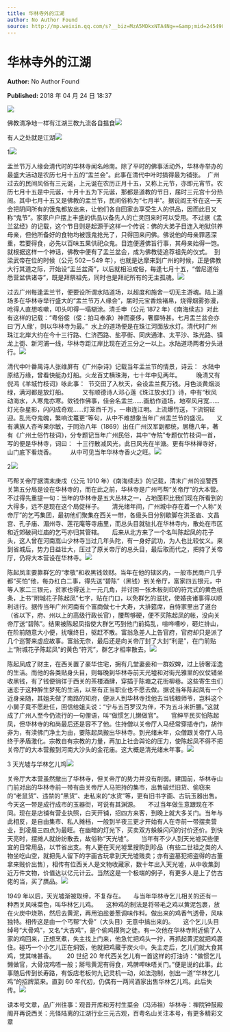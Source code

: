 ```yaml
---
title: 华林寺外的江湖
author: No Author Found
source: http://mp.weixin.qq.com/s?__biz=MzA5MDkxNTA4Ng==&amp;mid=2454907037&amp;idx=1&amp;sn=0b6f8f241344b8e8950dc98ea9677dc8&amp;chksm=87a220fcb0d5a9ea8ffe017da976559865d3e3bf657fa303e541417477bae36a135bb8cff50b#rd
---
```


# 华林寺外的江湖

**Author:** No Author Found

**Published:** 2018 年 04 月 24 日 18:37

![](https://mmbiz.qpic.cn/mmbiz_jpg/PJWG74pLsMYF9tPIu5QRueSFGIW8n6zcyhAMuZg8214kuBlvWJXsmfGLHwQHicGv7Hx3XB5iaiaIT8xhurqeibUdIQ/640?wx_fmt=jpeg)

佛教清净地一样有江湖三教九流各自揾食![](https://mmbiz.qpic.cn/mmbiz_jpg/PJWG74pLsMYF9tPIu5QRueSFGIW8n6zcXXN3nXw2K7SLFQic3F6LtpCz64o97wlMJLJNWuow6mn1GkuYkZlbKYA/640?wx_fmt=jpeg)

有人之处就是江湖![](https://mmbiz.qpic.cn/mmbiz_jpg/PJWG74pLsMYF9tPIu5QRueSFGIW8n6zcFWwPEV9ujCkVbMFTibZQ9TW9TJuJGWxt28oicHTsUpOru5iaQ4vib4YMBw/640?wx_fmt=jpeg)

1![](https://mmbiz.qpic.cn/mmbiz_jpg/PJWG74pLsMYF9tPIu5QRueSFGIW8n6zce2l4TWnUuToOwSWibTPWnn8juutawbFJ6Oe2j5yibcMLl5q9Ympwlo0w/640?wx_fmt=jpeg)

盂兰节万人缘会清代时的华林寺闻名岭南。除了平时的佛事活动外，华林寺举办的最盛大活动是农历七月十五的“盂兰会”。此事在清代中叶时搞得最为铺张。  广州过去的民间风俗有三元诞，上元诞在农历正月十五，又称上元节，亦即元宵节。农历七月十五是中元诞，十月十五为下元诞，那都是道教的节日，届时三元宫十分热闹。其中七月十五又是佛教的盂兰节，民间俗称为“七月半”。据说阎王爷在这一天会把阴间所有的饿鬼都放出来，让他们各自回家去享受生人的供品，因而此日又称“鬼节”。家家户户摆上丰盛的供品以备先人的亡灵回来时可以受用。不过据《盂兰盆经》的记载，这个节日则是起源于这样一个传说：佛的大弟子目连入地狱供养母亲，但他所备好的食物均被饿鬼抢光了，只得回来问佛。佛说他的母亲罪恶深重，若要得食，必先以百味五果供祀众鬼。目连便遵佛旨行事，其母亲始得一饱。就根据这样一个神话，佛教中便有了盂兰盆会，成为佛教徒追荐祖先的仪式。  到梁武帝在位的时候（公元 502－549 年），也就是达摩来到广州的时候，正是佛教大行其道之际，开始设“盂兰盆斋”，以后就相沿成俗，每逢七月十五，“僧尼道俗悉营盆供诸寺”，既是拜祭祖先，同时也是拜祀所有的无主孤魂。![](https://mmbiz.qpic.cn/mmbiz_jpg/PJWG74pLsMYF9tPIu5QRueSFGIW8n6zcapy9THwnZV1CnyH8yicLWnDliaTX1617ZJ0slwK4mMF5AribO5W7DCjHw/640?wx_fmt=jpeg)

过去广州每逢盂兰节，便要设所谓水陆道场，以超度和施舍一切无主游魂。陆上道场多在华林寺举行盛大的“盂兰节万人缘会”，届时元宝香烛褚帛，烧得烟雾弥漫，呛得人直想咳嗽，叩头叩得一塌糊涂。清壬申（公元 1872 年）《南海续志》对此有这样的记载：“粤俗佞（佞：拍马奉承）神而豪侈，奢靡特甚。七月盂兰盆会亦曰‘万人缘’，则以华林寺为最。”  水上的道场便是在珠江河面放水灯。清代时广州珠江北岸大约在今十三行路、仁济西路、盐亭街、同庆通津、太平沙、珠光路、镇龙上街、新河浦一线，华林寺距江岸比现在近三分之一以上。水陆道场两者分头进行。![](https://mmbiz.qpic.cn/mmbiz_jpg/PJWG74pLsMYF9tPIu5QRueSFGIW8n6zc0XLn5fhpW0g503OticDric8CgjTqWaXyZ62jicVGHOzVh7tZ6Wc5XzVww/640?wx_fmt=jpeg)

清代中叶番禺诗人张维屏有《广州杂诗》记载当年盂兰节的情景，诗云：  水陆中原结万缘，曾看快艇办灯船。火龙百丈横珠海，七十年中见两年。  　　晚清又有倪鸿《羊城竹枝词》咏此事：  节交田了入秋天，会设盂兰费万钱。月色淡黄烟淡绿，满河都是放灯船。  　　又有顺德诗人邓心莲《珠江放水灯》诗，中有“秋风动海水，人寒鬼亦寒。敛钱作佛事，佳会名盂兰……画舫作道场，地窄风月宽……灯光杂星影，闪闪成奇观……灯笼百千万，一串连江明。上流爆竹送，下流铜钲迎。乱光夺鬼魄，繁响沈鼍更”等句，从中不难想象当年广州盂兰节的盛况。　　又有满族人杏岑果尔敏，于同治八年（1869）出任广州汉军副都统，居穗八年，著有《广州土俗竹枝词》，分专题记当年广州民俗，其中“寺院”专题仅竹枝词一首，写的便是华林寺，词曰：  十三行散减风光，此日风光在半溏。更有华林禅寺好，山门底下看烧香。  　　从中可见当年华林寺香火之旺。![](https://mmbiz.qpic.cn/mmbiz_jpg/PJWG74pLsMYF9tPIu5QRueSFGIW8n6zcXLuFVh154cqN942nnM6DnS6gR8CYgUictTu8hjtJOUhQDkK3gjqer2g/640?wx_fmt=jpeg)

2![](https://mmbiz.qpic.cn/mmbiz_jpg/PJWG74pLsMYF9tPIu5QRueSFGIW8n6zcLVKibLVH25NhNt9PhHHRibTFEUTKdmqALYvM8COpgfhLHHINRVCU6szg/640?wx_fmt=jpeg)

丐帮关帝厅据清末庚戌（公元 1910 年）《南海续志》的记载，清末广州的巡警西关第五分局是设在华林寺的，而在此之前，华林寺是广州丐帮“关帝厅”的大本营。不过得先重提一句：当年的华林寺是五大丛林之一，占地面积比我们现在所看到的大得多，远不是现在这个局促样子。　　清光绪年间，广州城中存在着一个人称“关帝厅”的乞丐集团，最初他们聚集在西关一带，各级头目分别歇脚在洪圣庙、文昌宫、孔子庙、湄州寺、莲花庵等寺庙里，而总头目就驻扎在华林寺内，散处在市区和近郊破祠烂庙的乞丐亦归其管辖。　　后来从北方来了一个名叫陈起凤的花子头，这人曾在河南嵩山少林寺当过几年头陀，有一身好武功，为人也比较仗义。来到省城后，势力日益壮大，压过了原关帝厅的总头目，最后取而代之，把持了关帝厅，仍将大本营设在华林寺。![](https://mmbiz.qpic.cn/mmbiz_jpg/PJWG74pLsMYF9tPIu5QRueSFGIW8n6zcicV3IibuXicbAiaLUViaCyczTbgeOLPplvUH2lWS0ic6QH9noJckSiahT9Ofw/640?wx_fmt=jpeg)

陈起凤主要靠群乞的“孝敬”和收黑钱敛财。当年在他的辖区内，一般市民商户几乎都“买怕”他，每办红白二事，得先送“碧陈”（黑钱）到关帝厅，富家四五银元，中等人家二三银元，贫家也得送上一元几角，并讨回一张木板刻印的符咒式的黄色纸条，上书“附城花子陈起凤”七字，贴在门口，以免群乞的滋扰，使婚丧诸事得以顺利进行。据传当年广州河南有个富商做七十大寿，大排筵席，自恃家里出了道台（省以下，府、州以上的高级行政长官），腰帮够硬，便不买陈起凤的帐，没向关帝厅送“碧陈”。结果被陈起凤指使大群乞丐到他门前捣乱，喧哗嘈吵，砸烂排山，在阶前随意大小便，扰嚷终日，驱赶不散。富翁急差人上告官府，官府却只是派了几个巡警来虚应故事。富翁无奈，最后还是向关帝厅封了大封“利是”，在门前贴上“附城花子陈起凤”的黄色“符咒”，群乞才相率散去。![](https://mmbiz.qpic.cn/mmbiz_jpg/PJWG74pLsMYF9tPIu5QRueSFGIW8n6zcaxbYFtjHJH5TmddEes8ubCcuusXicZiaoWEaL4zBOv29n9ZicAbJ2dP0Q/640?wx_fmt=jpeg)

陈起凤成了财主，在西关置了豪华住宅，拥有几堂妻妾和一群奴婢，过上骄奢淫逸的生活。而他的各类贴身头目，则每晚到华林寺前天光墟和对街光雅里的仪仗铺坐收黑钱，有了钱便徜徉于西关的茶楼酒肆，穿插于陈塘之花街柳巷。这些寄生虫们迷恋于这种醉生梦死的生活，以至有正当职业也不愿去做。据说当年陈起凤有一个近身亲随，其姐夫做了南路的知府，便派人到华林寺找他去当钱粮师爷，岂料这个小舅子竟不愿赴任，回信给姐夫说：“宁与五百罗汉为伴，不为五斗米折腰。”这就成了广州人至今仍流行的一句俚语，叫“做惯乞儿懒做官”。　　官绅平民买怕陈起凤，但华林寺的和尚最后还是容不了他。住持僧以关帝厅人马经常穿插寺门，胡作非为，有渎佛门净土为由，要陈起凤搬出华林寺。到光绪末年，众僧跟关帝厅人马终于矛盾激化。宗教自有宗教的力量，再加上社会舆论的压力，使陈起凤不得不把关帝厅的大本营搬到河南大沙头的金花庙。这大概是清光绪末年事。![](https://mmbiz.qpic.cn/mmbiz_jpg/PJWG74pLsMYF9tPIu5QRueSFGIW8n6zcDyiclO4elobsUyibD7YjaewwA1icoIdaWAOV45yCGfjY9NE8KpicFB951w/640?wx_fmt=jpeg)

3 天光墟与华林乞儿鸡![](https://mmbiz.qpic.cn/mmbiz_jpg/PJWG74pLsMYF9tPIu5QRueSFGIW8n6zcyrWLTR4afE1GmhxHpRvfnWbdhI5jyuIXNZzAsSiaQNQNCic3kGxne1Gg/640?wx_fmt=jpeg)

关帝厅大本营虽然撤出了华林寺，但关帝厅的势力并没有削弱。建国前，华林寺山门前对出的华林寺前一带有由关帝厅人马把持的集市，出售破烂旧货、偷窃来的“老鼠货”、违禁的“黑货”、走私来的“水货”等，更有旧书字画、古玩玉器出售。今天这一带是成行成市的玉器街，可说有其渊源。　　不过当年做生意跟现在不同。现在是店铺有营业执照，白天开铺，招四方来客，到晚上就大多关门。当年与此相反，是自由集市、私人摊档，一般到半夜三更才开始有人在寺前一带摆卖营业，到凌晨三四点为最旺。在幽暗的灯光下，买卖双方躲躲闪闪的讨价还价。到快天亮时，摆摊人就纷纷散去，故俗称“天光墟”。　　当年有不少人到天光墟买些便宜的日常用品，以节省出支。有人更在天光墟里搜购到珍品（有些二世祖之类的人物坐吃山空，就把先人留下的字画古玩拿到天光墟贱卖；亦有盗墓犯把盗得的古董拿来贱价出售），相传有位西关人是文物收藏家，数十年出入天光墟，从中收集到近万件文物，价值达以亿元计云。当然这是一个极端的例子，有更多人是上了仿古佬的当，买了赝品。![](https://mmbiz.qpic.cn/mmbiz_jpg/PJWG74pLsMYF9tPIu5QRueSFGIW8n6zcAaicFbr1mK6tg5Bbp3AFXHIbMraLYOch2ZPyqTSYzLw5R5D9dLjaHjw/640?wx_fmt=jpeg)

1949 年以后，天光墟渐被取缔，不复存在。　　与当年华林寺乞儿相关的还有一种西关风味菜色，叫华林乞儿鸡。　　这种鸡的制法是将带毛之鸡以黄泥包裹，放在火炭中烧熟，然后去黄泥，再用油盐姜葱调味作料。做出来的鸡香气透骨，风味独特。相传这是由一个丐帮“大骨”（大头目）无意中搞出来的。　　这个乞儿头目绰号“大骨鸡”，又名“大吉鸡”，是个偷鸡摸狗之徒。有一次他在华林寺附近偷了人家的鸡回来，正想烹煮，失主找上门来，他急忙把鸡头一拧，再抓起黄泥就把鸡裹住。碰巧一个小乞儿正在焖饭，他就把鸡藏于炭火中。失主走后，乞儿们就大食其鸡，觉其味甚香。       20 世纪 20 年代西关乞儿有一首这样的打油诗：“做惯乞儿懒做官，大骨烧鸡唔一般；掰甩黄泥有得食，鸡髀呷味唔关门。”便是说的此事。此事随后传到长寿路，有饭店老板何九记灵机一动，如法泡制，创出一道“华林乞儿鸡”的招牌菜来。直到 60 年代初，仍偶有一两间酒家出售华林乞儿鸡。此后失传。![](https://mmbiz.qpic.cn/mmbiz_jpg/PJWG74pLsMYF9tPIu5QRueSFGIW8n6zcibriaOEHdcu1drLFibEUfj8G2nvM3elPoL2FLQ8RkGI9AbwzwUcVoNtTw/640?wx_fmt=jpeg)

读本号文章，品广州往事：观音开库和芳村生菜会（冯沛祖）华林寺：禅院钟鼓殿阁开再说西关：光怪陆离的江湖行业三元古观，百粤名山关注本号，有更多精彩文章

